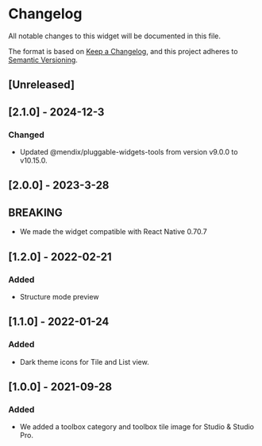 # Changelog

All notable changes to this widget will be documented in this file.

The format is based on [Keep a Changelog](https://keepachangelog.com/en/1.0.0/), and this project adheres to [Semantic Versioning](https://semver.org/spec/v2.0.0.html).

## [Unreleased]

## [2.1.0] - 2024-12-3

### Changed

-   Updated @mendix/pluggable-widgets-tools from version v9.0.0 to v10.15.0.

## [2.0.0] - 2023-3-28

## BREAKING

-   We made the widget compatible with React Native 0.70.7

## [1.2.0] - 2022-02-21

### Added

-   Structure mode preview

## [1.1.0] - 2022-01-24

### Added

-   Dark theme icons for Tile and List view.

## [1.0.0] - 2021-09-28

### Added

-   We added a toolbox category and toolbox tile image for Studio & Studio Pro.
